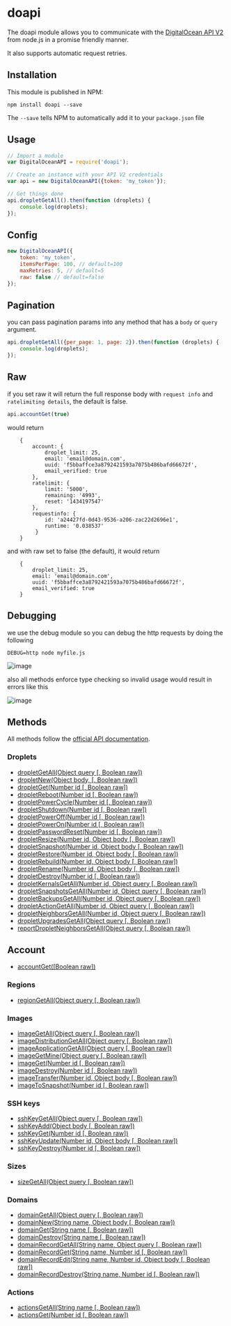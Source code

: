 # doapi

The doapi module allows you to communicate with the [DigitalOcean API V2](https://developers.digitalocean.com/documentation/v2/) from node.js in a promise friendly manner.

It also supports automatic request retries.

## Installation

This module is published in NPM:

```
npm install doapi --save
```

The `--save` tells NPM to automatically add it to your `package.json` file

## Usage

```js
// Import a module
var DigitalOceanAPI = require('doapi');

// Create an instance with your API V2 credentials
var api = new DigitalOceanAPI({token: 'my_token'});

// Get things done
api.dropletGetAll().then(function (droplets) {
	console.log(droplets);
});
```

## Config
```js
new DigitalOceanAPI({
	token: 'my_token',
	itemsPerPage: 100, // default=100
	maxRetries: 5, // default=5
	raw: false // default=false
});
```

## Pagination
you can pass pagination params into any method that has a `body` or `query` argument.

```js
api.dropletGetAll({per_page: 1, page: 2}).then(function (droplets) {
	console.log(droplets);
});
```

## Raw
if you set raw it will return the full response body with `request info` and `ratelimiting details`, the default is false.

```js
api.accountGet(true)
```

would return
```
	{
		account: {
			droplet_limit: 25,
			email: 'email@domain.com',
			uuid: 'f5bbaffce3a8792421593a7075b486bafd66672f',
			email_verified: true
		},
		ratelimit: {
			limit: '5000',
			remaining: '4993',
			reset: '1434197547'
		},
		requestinfo: {
			id: 'a24427fd-0d43-9536-a206-zac22d2696e1',
			runtime: '0.038537'
		 }
	}
```

and with raw set to false (the default), it would return

```
	{
		droplet_limit: 25,
		email: 'email@domain.com',
		uuid: 'f5bbaffce3a8792421593a7075b486bafd66672f',
		email_verified: true
	}
```

## Debugging
we use the debug module so you can debug the http requests by doing the following

```
DEBUG=http node myfile.js
```

![image](http://cdn.img42.com/4ad5f305b6fe80613c90aadf54337598.png)

also all methods enforce type checking so invalid usage would result in errors like this

![image](http://cdn.img42.com/cf073d9c3bf95bc0355045a024ad0be4.png)

## Methods

All methods follow the [official API documentation](https://developers.digitalocean.com/documentation/v2/).

### Droplets

- [dropletGetAll(Object query [, Boolean raw])](https://developers.digitalocean.com/documentation/v2/#list-all-droplets)
- [dropletNew(Object body, [, Boolean raw])](https://developers.digitalocean.com/documentation/v2/#create-a-new-droplet)
- [dropletGet(Number id [, Boolean raw])](https://developers.digitalocean.com/documentation/v2/#retrieve-an-existing-droplet-by-id)
- [dropletReboot(Number id [, Boolean raw])](https://developers.digitalocean.com/documentation/v2/#reboot-a-droplet)
- [dropletPowerCycle(Number id [, Boolean raw])](https://developers.digitalocean.com/documentation/v2/#power-cycle-a-droplet)
- [dropletShutdown(Number id [, Boolean raw])](https://developers.digitalocean.com/documentation/v2/#shutdown-a-droplet)
- [dropletPowerOff(Number id [, Boolean raw])](https://developers.digitalocean.com/documentation/v2/#power-off-a-droplet)
- [dropletPowerOn(Number id [, Boolean raw])](https://developers.digitalocean.com/documentation/v2/#power-on-a-droplet)
- [dropletPasswordReset(Number id [, Boolean raw])](https://developers.digitalocean.com/documentation/v2/#password-reset-a-droplet)
- [dropletResize(Number id, Object body [, Boolean raw])](https://developers.digitalocean.com/documentation/v2/#resize-a-droplet)
- [dropletSnapshot(Number id, Object body [, Boolean raw])](https://developers.digitalocean.com/documentation/v2/#snapshot-a-droplet)
- [dropletRestore(Number id, Object body [, Boolean raw])](https://developers.digitalocean.com/documentation/v2/#restore-a-droplet)
- [dropletRebuild(Number id, Object body [, Boolean raw])](https://developers.digitalocean.com/documentation/v2/#rebuild-a-droplet)
- [dropletRename(Number id, Object body [, Boolean raw])](https://developers.digitalocean.com/documentation/v2/#rename-a-droplet)
- [dropletDestroy(Number id [, Boolean raw])](https://developers.digitalocean.com/documentation/v2/#delete-a-droplet)
- [dropletKernalsGetAll(Number id, Object query [, Boolean raw])](https://developers.digitalocean.com/documentation/v2/#list-all-available-kernels-for-a-droplet)
- [dropletSnapshotsGetAll(Number id, Object query [, Boolean raw])](https://developers.digitalocean.com/documentation/v2/#list-snapshots-for-a-droplet)
- [dropletBackupsGetAll(Number id, Object query [, Boolean raw])](https://developers.digitalocean.com/documentation/v2/#list-backups-for-a-droplet)
- [dropletActionGetAll(Number id, Object query [, Boolean raw])](https://developers.digitalocean.com/documentation/v2/#list-actions-for-a-droplet)
- [dropletNeighborsGetAll(Number id, Object query [, Boolean raw])](https://developers.digitalocean.com/documentation/v2/#list-neighbors-for-a-droplet)
- [dropletUpgradesGetAll(Object query [, Boolean raw])](https://developers.digitalocean.com/documentation/v2/#list-droplet-upgrades)
- [reportDropletNeighborsGetAll(Object query [, Boolean raw])](https://developers.digitalocean.com/documentation/v2/#list-all-droplet-neighbors)

## Account

- [accountGet([Boolean raw])](https://developers.digitalocean.com/documentation/v2/#get-user-information)

### Regions

- [regionGetAll(Object query [, Boolean raw])](https://developers.digitalocean.com/documentation/v2/#list-all-regions)

### Images

- [imageGetAll(Object query [, Boolean raw])](https://developers.digitalocean.com/documentation/v2/#list-all-images)
- [imageDistributionGetAll(Object query [, Boolean raw])](https://developers.digitalocean.com/documentation/v2/#list-all-distribution-images)
- [imageApplicationGetAll(Object query [, Boolean raw])](https://developers.digitalocean.com/documentation/v2/#list-all-application-images)
- [imageGetMine(Object query [, Boolean raw])](https://developers.digitalocean.com/documentation/v2/#list-a-user-s-images)
- [imageGet(Number id [, Boolean raw])](https://developers.digitalocean.com/documentation/v2/#retrieve-an-existing-image-by-id)
- [imageDestroy(Number id [, Boolean raw])](https://developers.digitalocean.com/documentation/v2/#delete-an-image)
- [imageTransfer(Number id, Object body [, Boolean raw])](https://developers.digitalocean.com/documentation/v2/#transfer-an-image)
- [imageToSnapshot(Number id [, Boolean raw])](https://developers.digitalocean.com/documentation/v2/#convert-an-image-to-a-snapshot)

### SSH keys

- [sshKeyGetAll(Object query [, Boolean raw])](https://developers.digitalocean.com/documentation/v2/#list-all-keys)
- [sshKeyAdd(Object body [, Boolean raw])](https://developers.digitalocean.com/documentation/v2/#create-a-new-key)
- [sshKeyGet(Number id [, Boolean raw])](https://developers.digitalocean.com/documentation/v2/#retrieve-an-existing-key)
- [sshKeyUpdate(Number id, Object body [, Boolean raw])](https://developers.digitalocean.com/documentation/v2/#update-a-key)
- [sshKeyDestroy(Number id [, Boolean raw])](https://developers.digitalocean.com/documentation/v2/#destroy-a-key)

### Sizes

- [sizeGetAll(Object query [, Boolean raw])](https://developers.digitalocean.com/documentation/v2/#list-all-sizes)

### Domains

- [domainGetAll(Object query [, Boolean raw])](https://developers.digitalocean.com/documentation/v2/#list-all-domains)
- [domainNew(String name, Object body [, Boolean raw])](https://developers.digitalocean.com/documentation/v2/#create-a-new-domain)
- [domainGet(String name [, Boolean raw])](https://developers.digitalocean.com/documentation/v2/#retrieve-an-existing-domain)
- [domainDestroy(String name [, Boolean raw])](https://developers.digitalocean.com/documentation/v2/#delete-a-domain)
- [domainRecordGetAll(String name, Object query [, Boolean raw])](https://developers.digitalocean.com/documentation/v2/#list-all-domain-records)
- [domainRecordGet(String name, Number id [, Boolean raw])](https://developers.digitalocean.com/documentation/v2/#retrieve-an-existing-domain-record)
- [domainRecordEdit(String name, Number id, Object body [, Boolean raw])](https://developers.digitalocean.com/documentation/v2/#update-a-domain-record)
- [domainRecordDestroy(String name, Number id [, Boolean raw])](https://developers.digitalocean.com/documentation/v2/#delete-a-domain-record)


### Actions

- [actionsGetAll(String name [, Boolean raw])](https://developers.digitalocean.com/documentation/v2/#list-all-actions)
- [actionsGet(Number id [, Boolean raw])](https://developers.digitalocean.com/documentation/v2/#retrieve-an-existing-action)
